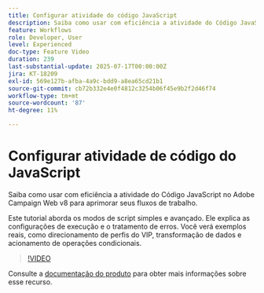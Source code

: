 ```yaml
---
title: Configurar atividade do código JavaScript
description: Saiba como usar com eficiência a atividade do Código JavaScript no Adobe Campaign Web v8 para aprimorar seus fluxos de trabalho.
feature: Workflows
role: Developer, User
level: Experienced
doc-type: Feature Video
duration: 239
last-substantial-update: 2025-07-17T00:00:00Z
jira: KT-18209
exl-id: 569e127b-afba-4a9c-bdd9-a8ea65cd21b1
source-git-commit: cb72b332e4e0f4812c3254b06f45e9b2f2d46f74
workflow-type: tm+mt
source-wordcount: '87'
ht-degree: 11%

---
```


# Configurar atividade de código do JavaScript

Saiba como usar com eficiência a atividade do Código JavaScript no Adobe Campaign Web v8 para aprimorar seus fluxos de trabalho.

Este tutorial aborda os modos de script simples e avançado. Ele explica as configurações de execução e o tratamento de erros. Você verá exemplos reais, como direcionamento de perfis do VIP, transformação de dados e acionamento de operações condicionais.

>[!VIDEO](https://video.tv.adobe.com/v/3464918/?learn=on&enablevpops)

Consulte a [documentação do produto](https://experienceleague.adobe.com/pt-br/docs/campaign-web/v8/wf/design-workflows/javascript-code) para obter mais informações sobre esse recurso.
